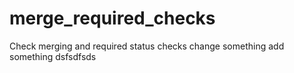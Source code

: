 # merge_required_checks
Check merging and required status checks
change something
add something
dsfsdfsds
